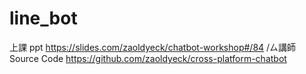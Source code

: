 # line_bot
上課  ppt https://slides.com/zaoldyeck/chatbot-workshop#/84
/ㄙ講師Source  Code https://github.com/zaoldyeck/cross-platform-chatbot

